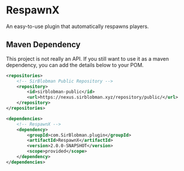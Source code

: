 # RespawnX
An easy-to-use plugin that automatically respawns players.

## Maven Dependency
This project is not really an API. If you still want to use it as a maven dependency, you can add the details below to your POM.
```xml
<repositories>
    <!-- SirBlobman Public Repository -->
    <repository>
        <id>sirblobman-public</id>
        <url>https://nexus.sirblobman.xyz/repository/public/</url>
    </repository>
</repositories>

<dependencies>
    <!-- RespawnX -->
    <dependency>
        <groupId>com.SirBlobman.plugin</groupId>
        <artifactId>RespawnX</artifactId>
        <version>2.0.0-SNAPSHOT</version>
        <scope>provided</scope>
    </dependency>
</dependencies>
```